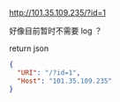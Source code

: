 http://101.35.109.235/?id=1

好像目前暂时不需要 log ？

return json
```json
{
  "URI": "/?id=1",
  "Host": "101.35.109.235"
}
```